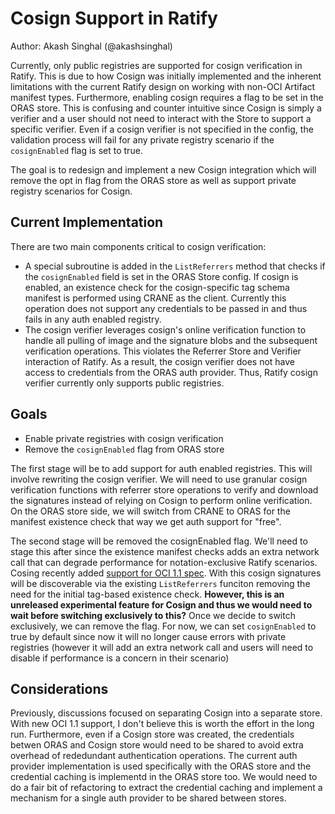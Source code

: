 # Cosign Support in Ratify 
Author: Akash Singhal (@akashsinghal)

Currently, only public registries are supported for cosign verification in Ratify. This is due to how Cosign was initially implemented and the inherent limitations with the current Ratify design on working with non-OCI Artifact manifest types. Furthermore, enabling cosign requires a flag to be set in the ORAS store. This is confusing and counter intuitive since Cosign is simply a verifier and a user should not need to interact with the Store to support a specific verifier. Even if a cosign verifier is not specified in the config, the validation process will fail for any private registry scenario if the `cosignEnabled` flag is set to true.

The goal is to redesign and implement a new Cosign integration which will remove the opt in flag from the ORAS store as well as support private registry scenarios for Cosign.

## Current Implementation

There are two main components critical to cosign verification:
- A special subroutine is added in the `ListReferrers` method that checks if the `cosignEnabled` field is set in the ORAS Store config. If cosign is enabled, an existence check for the cosign-specific tag schema manifest is performed using CRANE as the client. Currently this operation does not support any credentials to be passed in and thus fails in any auth enabled registry.
- The cosign verifier leverages cosign's online verification function to handle all pulling of image and the signature blobs and the subsequent verification operations. This violates the Referrer Store and Verifier interaction of Ratify. As a result, the cosign verifier does not have access to credentials from the ORAS auth provider. Thus, Ratify cosign verifier currently only supports public registries. 

## Goals
- Enable private registries with cosign verification
- Remove the `cosignEnabled` flag from ORAS store

The first stage will be to add support for auth enabled registries. This will involve rewriting the cosign verifier. We will need to use granular cosign verification functions with referrer store operations to verify and download the signatures instead of relying on Cosign to perform online verification. On the ORAS store side, we will switch from CRANE to ORAS for the manifest existence check that way we get auth support for "free".

The second stage will be removed the cosignEnabled flag. We'll need to stage this after since the existence manifest checks adds an extra network call that can degrade performance for notation-exclusive Ratify scenarios. Cosing recently added [support for OCI 1.1 spec](https://github.com/sigstore/cosign/pull/2684). With this cosign signatures will be discoverable via the existing `ListReferrers` funciton removing the need for the initial tag-based existence check. **However, this is an unreleased experimental feature for Cosign and thus we would need to wait before switching exclusively to this?** Once we decide to switch exclusively, we can remove the flag. For now, we can set `cosignEnabled` to true by default since now it will no longer cause errors with private registries (however it will add an extra network call and users will need to disable if performance is a concern in their scenario)

## Considerations

Previously, discussions focused on separating Cosign into a separate store. With new OCI 1.1 support, I don't believe this is worth the effort in the long run. Furthermore, even if a Cosign store was created, the credentials betwen ORAS and Cosign store would need to be shared to avoid extra overhead of rededundant authentication operations. The current auth provider implementation is used specifically with the ORAS store and the credential caching is implementd in the ORAS store too. We would need to do a fair bit of refactoring to extract the credential caching and implement a mechanism for a single auth provider to be shared between stores.